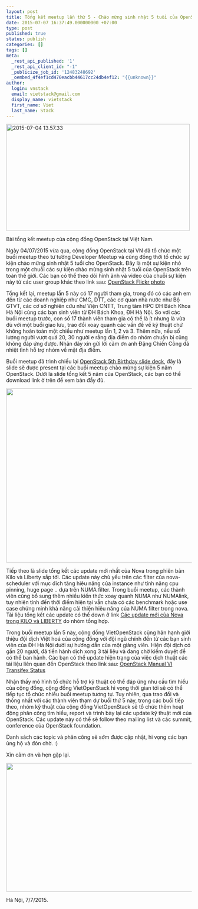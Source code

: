```yaml
---
layout: post
title: Tổng kết meetup lần thứ 5 - Chào mừng sinh nhật 5 tuổi của OpenStack
date: 2015-07-07 16:37:49.000000000 +07:00
type: post
published: true
status: publish
categories: []
tags: []
meta:
  _rest_api_published: '1'
  _rest_api_client_id: "-1"
  _publicize_job_id: '12483248692'
  _oembed_4f4ef1cd470eacbb44617cc24db4ef12: "{{unknown}}"
author:
  login: vnstack
  email: vietstack@gmail.com
  display_name: vietstack
  first_name: Viet
  last_name: Stack
---
```

<p><a href="https://vietstack.files.wordpress.com/2015/07/2015-07-04-13-57-33.jpg"><img class="  wp-image-516 aligncenter" src="{{ site.baseurl }}/assets/2015-07-04-13-57-33.jpg?w=300" alt="2015-07-04 13.57.33" width="498" height="289" /></a></p>
<p>Bài tổng kết meetup của cộng đồng OpenStack tại Việt Nam.</p>
<p>Ngày 04/07/2015 vừa qua, cộng đồng OpenStack tại VN đã tổ chức một buổi meetup theo tư tưởng Developer Meetup và cũng đồng thời tổ chức sự kiện chào mừng sinh nhật 5 tuổi cho OpenStack. Đây là một sự kiện nhỏ trong một chuỗi các sự kiện chào mừng sinh nhật 5 tuổi của OpenStack trên toàn thế giới. Các bạn có thể theo dõi hình ảnh và video của chuỗi sự kiện này từ các user group khác theo link sau: <a href="https://www.flickr.com/groups/1574695@N22/" target="_blank">OpenStack Flickr photo</a></p>
<p>Tổng kết lại, meetup lần 5 này có 17 người tham gia, trong đó có các anh em đến từ các doanh nghiệp như CMC, DTT, các cơ quan nhà nước như Bộ GTVT, các cơ sở nghiên cứu như Viện CNTT, Trung tâm HPC ĐH Bách Khoa Hà Nội cùng các bạn sinh viên từ ĐH Bách Khoa, ĐH Hà Nội. So với các buổi meetup trước, con số 17 thành viên tham gia có thể là ít nhưng là vừa đủ với một buổi giao lưu, trao đổi xoay quanh các vấn đề về kỹ thuật chứ không hoàn toàn một chiều như meetup lần 1, 2 và 3. Thêm nữa, nếu số lượng người vượt quá 20, 30 người e rằng địa điểm do nhóm chuẩn bị cũng không đáp ứng được. Nhân đây xin gửi lời cảm ơn anh Đặng Chiến Công đã nhiệt tình hỗ trợ nhóm về mặt địa điểm.</p>
<p>Buổi meetup đã trình chiếu lại <a href="https://vietstack.files.wordpress.com/2015/07/openstack-5th-birthday-slide-deck.pptx">OpenStack 5th Birthday slide deck</a>, đây là slide sẽ được present tại các buổi meetup chào mừng sự kiện 5 năm OpenStack. Dưới là slide tổng kết 5 năm của OpenStack, các bạn có thể download link ở trên để xem bản đầy đủ.</p>
<p><img class=" aligncenter" src="{{ site.baseurl }}/assets/11411656_1440248232950602_827351791851024828_o.jpg" alt="" width="625" height="471" /></p>
<p>Tiếp theo là slide tổng kết các update mới nhất của Nova trong phiên bản Kilo và Liberty sắp tới. Các update này chủ yếu trên các filter của nova-scheduler với mục đích tăng hiêu năng của instance như tính năng cpu pinning, huge page .. dựa trên NUMA filter. Trong buổi meetup, các thành viên cũng bổ sung thêm nhiều kiến thức xoay quanh NUMA như NUMAlink, tuy nhiên tính đến thời điểm hiện tại vẫn chưa có các benchmark hoặc use case chứng minh khả năng cải thiện hiêu năng của NUMA filter trong nova. Tài liệu tổng kết các update có thể down ở link <a href="https://vietstack.files.wordpress.com/2015/07/nova_notes_kilo_liberty.pdf">Các update mới của Nova trong KILO và LIBERTY</a> do nhóm tổng hợp.</p>
<p>Trong buổi meetup lần 5 này, cộng đồng VietOpenStack cũng hân hạnh giới thiệu đội dịch Việt hoá của cộng đồng với đội ngũ chính đến từ các bạn sinh viên của ĐH Hà Nội dưới sự hướng dẫn của một giảng viên. Hiện đội dịch có gần 20 người, đã tiến hành dịch xong 3 tài liệu và đang chờ kiểm duyệt để có thể ban hành. Các bạn có thể update hiện trạng của việc dịch thuật các tài liệu liên quan đến OpenStack theo link sau: <a href="https://www.transifex.com/projects/p/openstack-manuals-i18n/translate/#vi_VN" target="_blank">OpenStack Manual VI Transifex Status</a></p>
<p>Nhận thấy mô hình tổ chức hỗ trợ kỹ thuật có thể đáp ứng nhu cầu tìm hiểu của cộng đồng, cộng đồng VietOpenStack hi vọng thời gian tới sẽ có thể tiếp tục tổ chức nhiều buổi meetup tương tự. Tuy nhiên, qua trao đổi và thống nhất với các thành viên tham dự buổi thứ 5 này, trong các buổi tiếp theo, nhóm kỹ thuật của cộng đồng VietOpenStack sẽ tổ chức thêm hoạt động phân công tìm hiểu, report và trình bày lại các update kỹ thuật mới của OpenStack. Các update này có thể sẽ follow theo mailing list và các summit, conference của OpenStack foundation.</p>
<p>Danh sách các topic và phân công sẽ sớm được cập nhật, hi vọng các bạn ủng hộ và đón chờ. :)</p>
<p>Xin cảm ơn và hẹn gặp lại.</p>
<p><img class=" aligncenter" src="{{ site.baseurl }}/assets/37zDojM9my6l0Ppda_nTlyEkvntrpKJgOUQriNFWxCk9=w2782-h1564-no" alt="" width="611" height="348" /></p>
<p>Hà Nội, 7/7/2015.</p>
